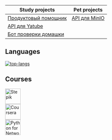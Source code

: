 Study projects | Pet projects
--- | ---
[Продуктовый помощник](https://github.com/yoninjago/foodgram-project-react) | [API для MinIO](https://github.com/yoninjago/fastapi_minio)
[API для Yatube](https://github.com/yoninjago/api_final_yatube) | 
[Бот проверки домашки](https://github.com/yoninjago/homework_bot) | 

## Languages
[![top-langs](https://github-readme-stats.vercel.app/api/top-langs/?username=yoninjago&theme=dark&layout=compact&hide_title=true&card_width=445)](https://github.com/anuraghazra/github-readme-stats)

## Courses
<a href="https://stepik.org/users/169967222"><img src="https://stepik.org/static/frontend/topbar_logo.svg" height=50 alt="Stepik"></a></br>
<a href="https://www.coursera.org/account/accomplishments/verify/CB9H6FN7LAUN"><img src="https://img.shields.io/badge/Coursera-%230056D2.svg?style=for-the-badge&logo=Coursera&logoColor=white" height=50 alt="Coursera"></a></br>
<a href="https://pyneng.github.io/alumni/Sergey_Troshin"><img src="https://img.shields.io/badge/python-3670A0?style=for-the-badge&logo=python&logoColor=ffdd54" height=50 alt="Python for Network Engineers"></a></br>
